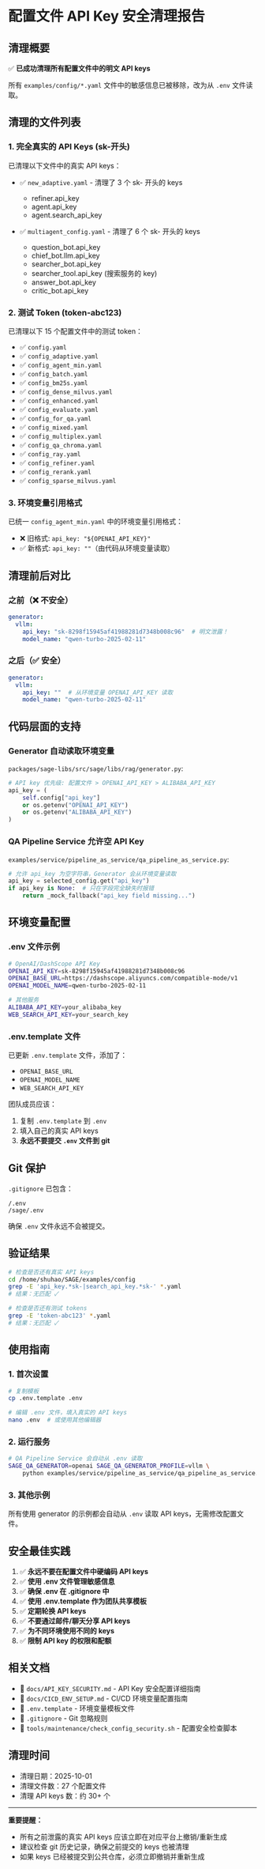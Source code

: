 # 配置文件 API Key 安全清理报告

## 清理概要

✅ **已成功清理所有配置文件中的明文 API keys**

所有 `examples/config/*.yaml` 文件中的敏感信息已被移除，改为从 `.env` 文件读取。

## 清理的文件列表

### 1. 完全真实的 API Keys (sk-开头)

已清理以下文件中的真实 API keys：

- ✅ `new_adaptive.yaml` - 清理了 3 个 sk- 开头的 keys
  - refiner.api_key
  - agent.api_key
  - agent.search_api_key

- ✅ `multiagent_config.yaml` - 清理了 6 个 sk- 开头的 keys
  - question_bot.api_key
  - chief_bot.llm.api_key
  - searcher_bot.api_key
  - searcher_tool.api_key (搜索服务的 key)
  - answer_bot.api_key
  - critic_bot.api_key

### 2. 测试 Token (token-abc123)

已清理以下 15 个配置文件中的测试 token：

- ✅ `config.yaml`
- ✅ `config_adaptive.yaml`
- ✅ `config_agent_min.yaml`
- ✅ `config_batch.yaml`
- ✅ `config_bm25s.yaml`
- ✅ `config_dense_milvus.yaml`
- ✅ `config_enhanced.yaml`
- ✅ `config_evaluate.yaml`
- ✅ `config_for_qa.yaml`
- ✅ `config_mixed.yaml`
- ✅ `config_multiplex.yaml`
- ✅ `config_qa_chroma.yaml`
- ✅ `config_ray.yaml`
- ✅ `config_refiner.yaml`
- ✅ `config_rerank.yaml`
- ✅ `config_sparse_milvus.yaml`

### 3. 环境变量引用格式

已统一 `config_agent_min.yaml` 中的环境变量引用格式：
- ❌ 旧格式: `api_key: "${OPENAI_API_KEY}"`
- ✅ 新格式: `api_key: ""`（由代码从环境变量读取）

## 清理前后对比

### 之前（❌ 不安全）
```yaml
generator:
  vllm:
    api_key: "sk-8298f15945af41988281d7348b008c96"  # 明文泄露！
    model_name: "qwen-turbo-2025-02-11"
```

### 之后（✅ 安全）
```yaml
generator:
  vllm:
    api_key: ""  # 从环境变量 OPENAI_API_KEY 读取
    model_name: "qwen-turbo-2025-02-11"
```

## 代码层面的支持

### Generator 自动读取环境变量

`packages/sage-libs/src/sage/libs/rag/generator.py`:

```python
# API key 优先级: 配置文件 > OPENAI_API_KEY > ALIBABA_API_KEY
api_key = (
    self.config["api_key"]
    or os.getenv("OPENAI_API_KEY")
    or os.getenv("ALIBABA_API_KEY")
)
```

### QA Pipeline Service 允许空 API Key

`examples/service/pipeline_as_service/qa_pipeline_as_service.py`:

```python
# 允许 api_key 为空字符串，Generator 会从环境变量读取
api_key = selected_config.get("api_key")
if api_key is None:  # 只在字段完全缺失时报错
    return _mock_fallback("api_key field missing...")
```

## 环境变量配置

### .env 文件示例

```bash
# OpenAI/DashScope API Key
OPENAI_API_KEY=sk-8298f15945af41988281d7348b008c96
OPENAI_BASE_URL=https://dashscope.aliyuncs.com/compatible-mode/v1
OPENAI_MODEL_NAME=qwen-turbo-2025-02-11

# 其他服务
ALIBABA_API_KEY=your_alibaba_key
WEB_SEARCH_API_KEY=your_search_key
```

### .env.template 文件

已更新 `.env.template` 文件，添加了：
- `OPENAI_BASE_URL`
- `OPENAI_MODEL_NAME`
- `WEB_SEARCH_API_KEY`

团队成员应该：
1. 复制 `.env.template` 到 `.env`
2. 填入自己的真实 API keys
3. **永远不要提交 `.env` 文件到 git**

## Git 保护

`.gitignore` 已包含：
```
/.env
/sage/.env
```

确保 `.env` 文件永远不会被提交。

## 验证结果

```bash
# 检查是否还有真实 API keys
cd /home/shuhao/SAGE/examples/config
grep -E 'api_key.*sk-|search_api_key.*sk-' *.yaml
# 结果：无匹配 ✓

# 检查是否还有测试 tokens
grep -E 'token-abc123' *.yaml
# 结果：无匹配 ✓
```

## 使用指南

### 1. 首次设置

```bash
# 复制模板
cp .env.template .env

# 编辑 .env 文件，填入真实的 API keys
nano .env  # 或使用其他编辑器
```

### 2. 运行服务

```bash
# QA Pipeline Service 会自动从 .env 读取
SAGE_QA_GENERATOR=openai SAGE_QA_GENERATOR_PROFILE=vllm \
    python examples/service/pipeline_as_service/qa_pipeline_as_service.py
```

### 3. 其他示例

所有使用 generator 的示例都会自动从 `.env` 读取 API keys，无需修改配置文件。

## 安全最佳实践

1. ✅ **永远不要在配置文件中硬编码 API keys**
2. ✅ **使用 .env 文件管理敏感信息**
3. ✅ **确保 .env 在 .gitignore 中**
4. ✅ **使用 .env.template 作为团队共享模板**
5. ✅ **定期轮换 API keys**
6. ✅ **不要通过邮件/聊天分享 API keys**
7. ✅ **为不同环境使用不同的 keys**
8. ✅ **限制 API key 的权限和配额**

## 相关文档

- 📄 `docs/API_KEY_SECURITY.md` - API Key 安全配置详细指南
- 📄 `docs/CICD_ENV_SETUP.md` - CI/CD 环境变量配置指南
- 📄 `.env.template` - 环境变量模板文件
- 📄 `.gitignore` - Git 忽略规则
- 📄 `tools/maintenance/check_config_security.sh` - 配置安全检查脚本

## 清理时间

- 清理日期：2025-10-01
- 清理文件数：27 个配置文件
- 清理 API keys 数：约 30+ 个

---

**重要提醒：**
- 所有之前泄露的真实 API keys 应该立即在对应平台上撤销/重新生成
- 建议检查 git 历史记录，确保之前提交的 keys 也被清理
- 如果 keys 已经被提交到公共仓库，必须立即撤销并重新生成
